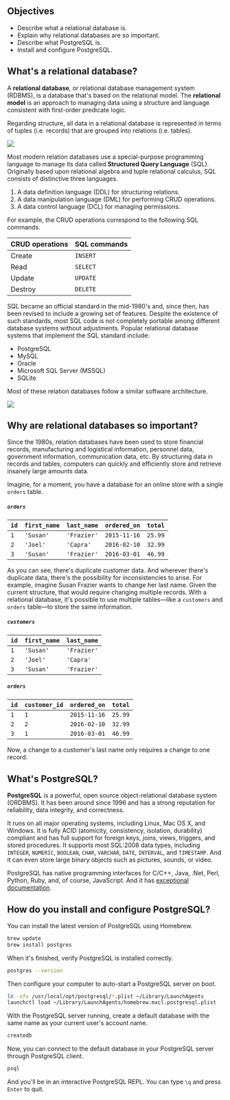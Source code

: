 ## Objectives

* Describe what a relational database is.
* Explain why relational databases are so important.
* Describe what PostgreSQL is.
* Install and configure PostgreSQL.

## What's a relational database?

A **relational database**, or relational database management system (RDBMS), is a database that's based on the relational model. The **relational model** is an approach to managing data using a structure and language consistent with first-order predicate logic.

Regarding structure, all data in a relational database is represented in terms of tuples (i.e. records) that are grouped into relations (i.e. tables).

![][relational-db]

Most modern relation databases use a special-purpose programming language to manage its data called **Structured Query Language** (SQL). Originally based upon relational algebra and tuple relational calculus, SQL consists of distinctive three languages.

1. A data definition language (DDL) for structuring relations.
1. A data manipulation language (DML) for performing CRUD operations.
1. A data control language (DCL) for managing permissions.

For example, the CRUD operations correspond to the following SQL commands.

| CRUD operations | SQL commands |
|-----------------|--------------|
| Create          | `INSERT`     |
| Read            | `SELECT`     |
| Update          | `UPDATE`     |
| Destroy         | `DELETE`     |

SQL became an official standard in the mid-1980's and, since then, has been revised to include a growing set of features. Despite the existence of such standards, most SQL code is not completely portable among different database systems without adjustments. Popular relational database systems that implement the SQL standard include:

- PostgreSQL
- MySQL
- Oracle
- Microsoft SQL Server (MSSQL)
- SQLite

Most of these relation databases follow a similar software architecture.

![][relational-arch]

## Why are relational databases so important?

Since the 1980s, relation databases have been used to store financial records, manufacturing and logistical information, personnel data, government information, communication data, etc. By structuring data in records and tables, computers can quickly and efficiently store and retrieve insanely large amounts data.

Imagine, for a moment, you have a database for an online store with a single `orders` table.

##### `orders`

| `id` | `first_name` | `last_name` | `ordered_on` | `total` |
|------|--------------|-------------|--------------|---------|
| `1`  | `'Susan'`    | `'Frazier'` | `2015-11-16` | `25.99` |
| `2`  | `'Joel'`     | `'Capra'`   | `2016-02-10` | `32.99` |
| `3`  | `'Susan'`    | `'Frazier'` | `2016-03-01` | `46.99` |

As you can see, there's duplicate customer data. And wherever there's duplicate data, there's the possibility for inconsistencies to arise. For example, imagine Susan Frazier wants to change her last name. Given the current structure, that would require changing multiple records. With a relational database, it's possible to use multiple tables—like a `customers` and `orders` table—to store the same information.

##### `customers`

| `id` | `first_name` | `last_name` |
|------|--------------|-------------|
| `1`  | `'Susan'`    | `'Frazier'` |
| `2`  | `'Joel'`     | `'Capra'`   |
| `3`  | `'Susan'`    | `'Frazier'` |

##### `orders`

| `id` | `customer_id` | `ordered_on` | `total` |
|------|---------------|--------------|---------|
| `1`  | `1`           | `2015-11-16` | `25.99` |
| `2`  | `2`           | `2016-02-10` | `32.99` |
| `3`  | `1`           | `2016-03-01` | `46.99` |

Now, a change to a customer's last name only requires a change to one record.

## What's PostgreSQL?

**PostgreSQL** is a powerful, open source object-relational database system (ORDBMS). It has been around since 1996 and has a strong reputation for reliability, data integrity, and correctness.

It runs on all major operating systems, including Linux, Mac OS X, and Windows. It is fully ACID (atomicity, consistency, isolation, durability) compliant and has full support for foreign keys, joins, views, triggers, and stored procedures. It supports most SQL:2008 data types, including `INTEGER`, `NUMERIC`, `BOOLEAN`, `CHAR`, `VARCHAR`, `DATE`, `INTERVAL`, and `TIMESTAMP`. And it can even store large binary objects such as pictures, sounds, or video.

PostgreSQL has native programming interfaces for C/C++, Java, .Net, Perl, Python, Ruby, and, of course, JavaScript. And it has [exceptional documentation][postgresql-docs].

## How do you install and configure PostgreSQL?

You can install the latest version of PostgreSQL using Homebrew.

```bash
brew update
brew install postgres
```

When it's finished, verify PostgreSQL is installed correctly.

```bash
postgres --version
```

Then configure your computer to auto-start a PostgreSQL server on boot.

```bash
ln -sfv /usr/local/opt/postgresql/*.plist ~/Library/LaunchAgents
launchctl load ~/Library/LaunchAgents/homebrew.mxcl.postgresql.plist
```

With the PostgreSQL server running, create a default database with the same name as your current user's account name.

```bash
createdb
```

Now, you can connect to the default database in your PostgreSQL server through PostgreSQL client.

```bash
psql
```

And you'll be in an interactive PostgreSQL REPL. You can type `\q` and press `Enter` to quit.


[postgresql-docs]: http://www.postgresql.org/docs/manuals/
[relational-arch]: https://upload.wikimedia.org/wikipedia/commons/5/57/RDBMS_structure.png
[relational-db]: http://www.vertabelo.com/_file/blog/orms-under-the-hood/data-representation-in-relational-database.png
